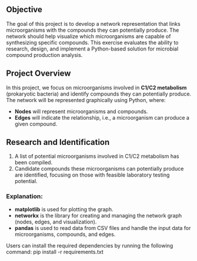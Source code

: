 ## Objective
The goal of this project is to develop a network representation that links microorganisms with the compounds they can potentially produce. The network should help visualize which microorganisms are capable of synthesizing specific compounds. This exercise evaluates the ability to research, design, and implement a Python-based solution for microbial compound production analysis.

## Project Overview
In this project, we focus on microorganisms involved in **C1/C2 metabolism** (prokaryotic bacteria) and identify compounds they can potentially produce. The network will be represented graphically using Python, where:
- **Nodes** will represent microorganisms and compounds.
- **Edges** will indicate the relationship, i.e., a microorganism can produce a given compound.

## Research and Identification
1. A list of potential microorganisms involved in C1/C2 metabolism has been compiled.
2. Candidate compounds these microorganisms can potentially produce are identified, focusing on those with feasible laboratory testing potential.

### Explanation:
- **matplotlib** is used for plotting the graph.
- **networkx** is the library for creating and managing the network graph (nodes, edges, and visualization).
- **pandas** is used to read data from CSV files and handle the input data for microorganisms, compounds, and edges.

Users can install the required dependencies by running the following command:
pip install -r requirements.txt




